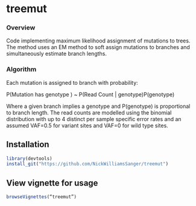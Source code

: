 # treemut

### Overview 
Code implementing maximum likelihood assignment of mutations to trees.  The method uses an EM method to soft assign mutations to branches and simultaneously estimate branch lengths.

### Algorithm
Each mutation is assigned to branch with probability:

P(Mutation has genotype ) ~ P(Read Count | genotype)P(genotype)

Where a given branch implies a genotype and P(genotype) is proportional to branch length.  The read counts are modelled using the binomial distribution with up to 4 distinct per sample specific error rates and an assumed VAF=0.5 for variant sites and VAF=0 for wild type sites.

## Installation
```r
library(devtools)
install_git("https://github.com/NickWilliamsSanger/treemut")
```
## View vignette for usage 
```r
browseVignettes(“treemut”)
```


